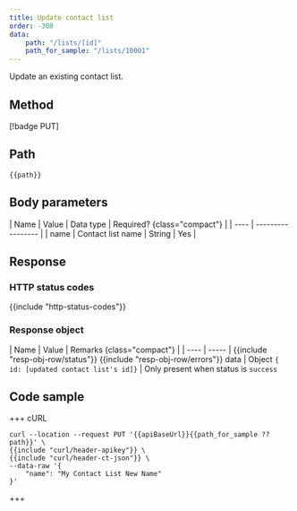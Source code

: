 ```yaml
---
title: Update contact list
order: -300
data:
    path: "/lists/[id]"
    path_for_sample: "/lists/10001"
---
```


Update an existing contact list.

## Method

[!badge PUT]

## Path

`{{path}}`

## Body parameters

| Name | Value             | Data type | Required? {class="compact"} |
| ---- | ----------------- |
| name | Contact list name | String    | Yes                         |

## Response

### HTTP status codes

{{include "http-status-codes"}}

### Response object

| Name | Value | Remarks {class="compact"} |
| ---- | ----- |
{{include "resp-obj-row/status"}}
{{include "resp-obj-row/errors"}}
data | Object `{ id: [updated contact list's id]}` | Only present when status is `success`

## Code sample

+++ cURL

```shell
curl --location --request PUT '{{apiBaseUrl}}{{path_for_sample ?? path}}' \
{{include "curl/header-apikey"}} \
{{include "curl/header-ct-json"}} \
--data-raw '{
    "name": "My Contact List New Name"
}'
```

+++
